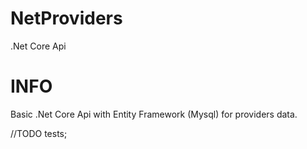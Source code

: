 # NetProviders
.Net Core Api 

# INFO
Basic .Net Core Api with Entity Framework (Mysql) for providers data.

//TODO
tests;
